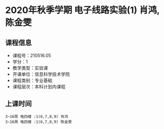 # 2020年秋季学期 电子线路实验(1) 肖鸿, 陈金雯






## 课程信息

- 课程号：210516.05
- 学分：1
- 教学类型：实验课
- 开课单位：信息科学技术学院
- 课程类别：专业基础
- 课程层次：本科计划内课程

## 上课时间

```
3~16周 电四楼 :1(6,7,8,9) 肖鸿
3~16周 电四楼 :1(6,7,8,9) 陈金雯
```

